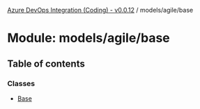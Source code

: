 [Azure DevOps Integration (Coding) - v0.0.12](../README.md) / models/agile/base

# Module: models/agile/base

## Table of contents

### Classes

- [Base](../classes/models_agile_base.Base.md)
